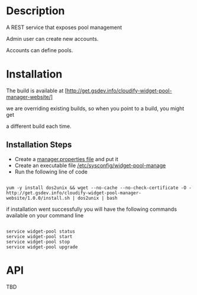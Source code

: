 Description
===========


A REST service that exposes pool management

Admin user can create new accounts.

Accounts can define pools.

Installation
============

The build is available at [http://get.gsdev.info/cloudify-widget-pool-manager-website/]

we are overriding existing builds, so when you point to a build, you might get

a different build each time.


## Installation Steps

 * Create a [manager.properties file](./build/website-context.example.xml) and put it 
 * Create an executable file [/etc/sysconfig/widget-pool-manage](./build/SYSCONF_EXAMPLE)
 * Run the following line of code

````

yum -y install dos2unix && wget --no-cache --no-check-certificate -O - http://get.gsdev.info/cloudify-widget-pool-manager-website/1.0.0/install.sh | dos2unix | bash

````

if installation went successfully you will have the following commands available on your command line

```` 

service widget-pool status
service widget-pool start
service widget-pool stop
service widget-pool upgrade

````


API
====

TBD
